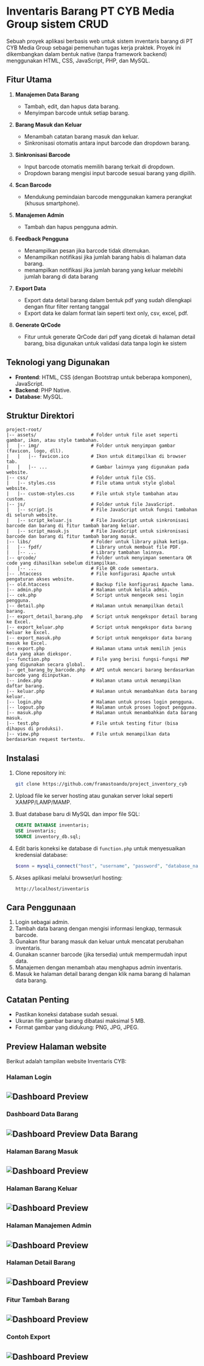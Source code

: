 # Inventaris Barang PT CYB Media Group sistem CRUD

Sebuah proyek aplikasi berbasis web untuk sistem inventaris barang  di PT CYB Media Group sebagai pemenuhan tugas kerja praktek. Proyek ini dikembangkan dalam bentuk native (tanpa framework backend) menggunakan HTML, CSS, JavaScript, PHP, dan MySQL.

## Fitur Utama

1. **Manajemen Data Barang**
   - Tambah, edit, dan hapus data barang.
   - Menyimpan barcode untuk setiap barang.

2. **Barang Masuk dan Keluar**
   - Menambah catatan barang masuk dan keluar.
   - Sinkronisasi otomatis antara input barcode dan dropdown barang.

3. **Sinkronisasi Barcode**
   - Input barcode otomatis memilih barang terkait di dropdown.
   - Dropdown barang mengisi input barcode sesuai barang yang dipilih.

4. **Scan Barcode**
   - Mendukung pemindaian barcode menggunakan kamera perangkat (khusus smartphone).

5. **Manajemen Admin**
   - Tambah dan hapus pengguna admin.

6. **Feedback Pengguna**
   - Menampilkan pesan jika barcode tidak ditemukan.
   - Menampilkan notifikasi jika jumlah barang habis di halaman data barang.
   - menampilkan notifikasi jika jumlah barang yang keluar melebihi jumlah barang di data barang

7. **Export Data**
   - Export data detail barang dalam bentuk pdf yang sudah dilengkapi dengan fitur filter rentang tanggal
   - Export data ke dalam format lain seperti text only, csv, excel, pdf.

8. **Generate QrCode**
   - Fitur untuk generate QrCode dari pdf yang dicetak di halaman detail barang, bisa digunakan untuk validasi data tanpa login ke sistem

## Teknologi yang Digunakan

- **Frontend**: HTML, CSS (dengan Bootstrap untuk beberapa komponen), JavaScript.
- **Backend**: PHP Native.
- **Database**: MySQL.

## Struktur Direktori

```plaintext
project-root/
|-- assets/                    # Folder untuk file aset seperti gambar, ikon, atau style tambahan.
|   |-- img/                   # Folder untuk menyimpan gambar (favicon, logo, dll).
|   |   |-- favicon.ico        # Ikon untuk ditampilkan di browser tab.
|   |   |-- ...                # Gambar lainnya yang digunakan pada website.
|-- css/                       # Folder untuk file CSS.
|   |-- styles.css             # File utama untuk style global website.
|   |-- custom-styles.css      # File untuk style tambahan atau custom.
|-- js/                        # Folder untuk file JavaScript.
|   |-- script.js              # File JavaScript untuk fungsi tambahan di seluruh website.
|   |-- script_keluar.js       # File JavaScript untuk sinkronisasi barcode dan barang di fitur tambah barang keluar.
|   |-- script_masuk.js        # File JavaScript untuk sinkronisasi barcode dan barang di fitur tambah barang masuk.
|-- libs/                      # Folder untuk library pihak ketiga.
|   |-- fpdf/                  # Library untuk membuat file PDF.
|   |-- ...                    # Library tambahan lainnya.
|-- qrcode/                    # Folder untuk menyimpan sementara QR code yang dihasilkan sebelum ditampilkan.
|   |-- ...                    # File QR code sementara.
|-- .htaccess                  # File konfigurasi Apache untuk pengaturan akses website.
|-- old.htaccess               # Backup file konfigurasi Apache lama.
|-- admin.php                  # Halaman untuk kelola admin.
|-- cek.php                    # Script untuk mengecek sesi login pengguna.
|-- detail.php                 # Halaman untuk menampilkan detail barang.
|-- export_detail_barang.php   # Script untuk mengekspor detail barang ke Excel.
|-- export_keluar.php          # Script untuk mengekspor data barang keluar ke Excel.
|-- export_masuk.php           # Script untuk mengekspor data barang masuk ke Excel.
|-- export.php                 # Halaman utama untuk memilih jenis data yang akan diekspor.
|-- function.php               # File yang berisi fungsi-fungsi PHP yang digunakan secara global.
|-- get_barang_by_barcode.php  # API untuk mencari barang berdasarkan barcode yang diinputkan.
|-- index.php                  # Halaman utama untuk menampilkan daftar barang.
|-- keluar.php                 # Halaman untuk menambahkan data barang keluar.
|-- login.php                  # Halaman untuk proses login pengguna.
|-- logout.php                 # Halaman untuk proses logout pengguna.
|-- masuk.php                  # Halaman untuk menambahkan data barang masuk.
|-- test.php                   # File untuk testing fitur (bisa dihapus di produksi).
|-- view.php                   # File untuk menampilkan data berdasarkan request tertentu.
```

## Instalasi

1. Clone repository ini:

   ```bash
   git clone https://github.com/framastoando/project_inventory_cyb
   ```

2. Upload file ke server hosting atau gunakan server lokal seperti XAMPP/LAMP/MAMP.

3. Buat database baru di MySQL dan impor file SQL:

   ```sql
   CREATE DATABASE inventaris;
   USE inventaris;
   SOURCE inventory_db.sql;
   ```

4. Edit baris koneksi ke database di `function.php` untuk menyesuaikan kredensial database:

   ```php
   $conn = mysqli_connect("host", "username", "password", "database_name");
   ```

5. Akses aplikasi melalui browser/url hosting:

   ```plaintext
   http://localhost/inventaris
   ```

## Cara Penggunaan

1. Login sebagai admin.
2. Tambah data barang dengan mengisi informasi lengkap, termasuk barcode.
3. Gunakan fitur barang masuk dan keluar untuk mencatat perubahan inventaris.
4. Gunakan scanner barcode (jika tersedia) untuk mempermudah input data.
5. Manajemen dengan menambah atau menghapus admin inventaris.
6. Masuk ke halaman detail barang dengan klik nama barang di halaman data barang.

## Catatan Penting

- Pastikan koneksi database sudah sesuai.
- Ukuran file gambar barang dibatasi maksimal 5 MB.
- Format gambar yang didukung: PNG, JPG, JPEG.

## Preview Halaman website
Berikut adalah tampilan website Inventaris CYB:

### Halaman Login
![Dashboard Preview](assets/preview-website/login.png)
---
### Dashboard Data Barang
![Dashboard Preview Data Barang](assets/preview-website/data-barang.png)
---
### Halaman Barang Masuk
![Dashboard Preview](assets/preview-website/data-barang-masuk.png)
---
### Halaman Barang Keluar 
![Dashboard Preview](assets/preview-website/data-barang-keluar.png)
---
### Halaman Manajemen Admin
![Dashboard Preview](assets/preview-website/manajemen-admin.png)
---
### Halaman Detail Barang
![Dashboard Preview](assets/preview-website/detail-barang.png)
---
### Fitur Tambah Barang
![Dashboard Preview](assets/preview-website/tambah-barang.png)
---
### Contoh Export
![Dashboard Preview](assets/preview-website/hasil-export.png)
---


